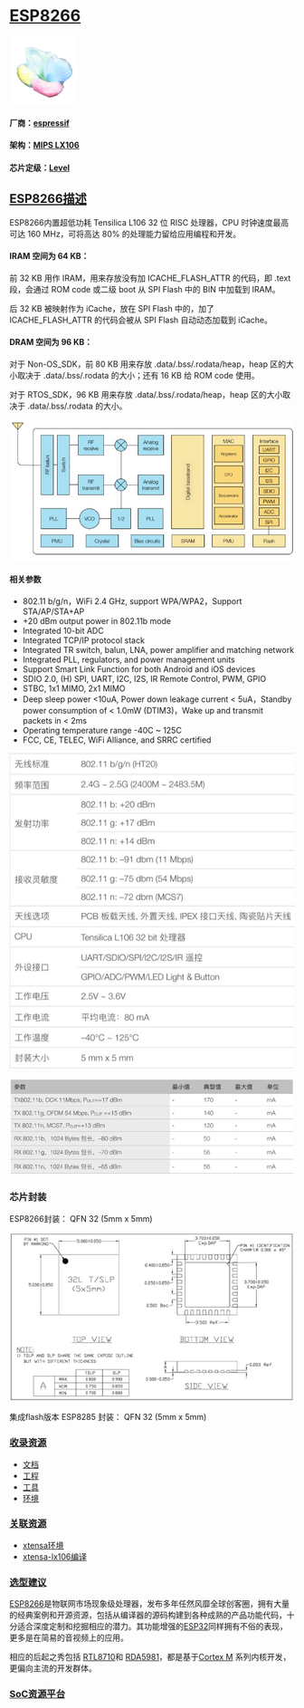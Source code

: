 ﻿# [ESP8266](https://github.com/sochub/ESP8266) 
[![sites](SoC/SoC.png)](http://www.qitas.cn) 
#### 厂商：[espressif](https://github.com/sochub/espressif)
#### 架构：[MIPS LX106](https://github.com/sochub/MIPS)
#### 芯片定级：[Level](https://github.com/sochub/Level)
## [ESP8266描述](https://github.com/sochub/ESP8266/wiki) 

ESP8266内置超低功耗 Tensilica L106 32 位 RISC 处理器，CPU 时钟速度最高可达 160 MHz，可将高达 80% 的处理能力留给应用编程和开发。

#### IRAM 空间为 64 KB：

前 32 KB 用作 IRAM，用来存放没有加 ICACHE_FLASH_ATTR 的代码，即 .text 段，会通过 ROM code 或二级 boot 从 SPI Flash 中的 BIN 中加载到 IRAM。

后 32 KB 被映射作为 iCache，放在 SPI Flash 中的，加了 ICACHE_FLASH_ATTR 的代码会被从 SPI Flash 自动动态加载到 iCache。

#### DRAM 空间为 96 KB：

对于 Non-OS_SDK，前 80 KB 用来存放 .data/.bss/.rodata/heap，heap 区的大小取决于 .data/.bss/.rodata 的大小；还有 16 KB 给 ROM code 使用。

对于 RTOS_SDK，96 KB 用来存放 .data/.bss/.rodata/heap，heap 区的大小取决于 .data/.bss/.rodata 的大小。

[![sites](SoC/ESP8266.jpg)](https://www.espressif.com/zh-hans/products/hardware/esp8266ex/overview) 

#### 相关参数

* 802.11 b/g/n，WiFi 2.4 GHz, support WPA/WPA2，Support STA/AP/STA+AP
* +20 dBm output power in 802.11b mode
* Integrated 10-bit ADC
* Integrated TCP/IP protocol stack
* Integrated TR switch, balun, LNA, power amplifier and matching network
* Integrated PLL, regulators, and power management units
* Support Smart Link Function for both Android and iOS devices
* SDIO 2.0, (H) SPI, UART, I2C, I2S, IR Remote Control, PWM, GPIO
* STBC, 1x1 MIMO, 2x1 MIMO
* Deep sleep power <10uA, Power down leakage current < 5uA，Standby power consumption of < 1.0mW (DTIM3)，Wake up and transmit packets in < 2ms
* Operating temperature range -40C ~ 125C
* FCC, CE, TELEC, WiFi Alliance, and SRRC certified

[![sites](SoC/ESP8266EX.jpg)](https://www.espressif.com/zh-hans/products/hardware/esp8266ex/overview) 

[![sites](SoC/ESP8266PWR.jpg)](https://www.espressif.com/zh-hans/products/hardware/esp8266ex/overview) 

### 芯片封装

ESP8266封装： QFN 32 (5mm x 5mm)

[![sites](SoC/ESP8266P.jpg)](https://www.espressif.com/zh-hans/products/hardware/esp8266ex/overview) 

集成flash版本 ESP8285 封装： QFN 32 (5mm x 5mm)

### [收录资源](https://github.com/sochub/ESP8266)

* [文档](docs/)
* [工程](project/)
* [工具](tools/)
* [环境](env/)

### [关联资源](https://github.com/sochub)

* [xtensa环境](https://github.com/sochub/xtensa)
* [xtensa-lx106编译](https://github.com/sochub/xtensa-lx106)

### [选型建议](https://github.com/sochub)

[ESP8266](https://github.com/sochub/ESP8266)是物联网市场现象级处理器，发布多年任然风靡全球创客圈，拥有大量的经典案例和开源资源，包括从编译器的源码构建到各种成熟的产品功能代码，十分适合深度定制和挖掘相应的潜力。其功能增强的[ESP32](https://github.com/sochub/ESP32)同样拥有不俗的表现，更多是在简易的音视频上的应用。

相应的后起之秀包括 [RTL8710](https://github.com/sochub/RTL8710)和 [RDA5981](https://github.com/sochub/RDA5981)，都是基于[Cortex M](https://github.com/sochub/CM) 系列内核开发，更偏向主流的开发群体。

###  [SoC资源平台](http://www.qitas.cn)
